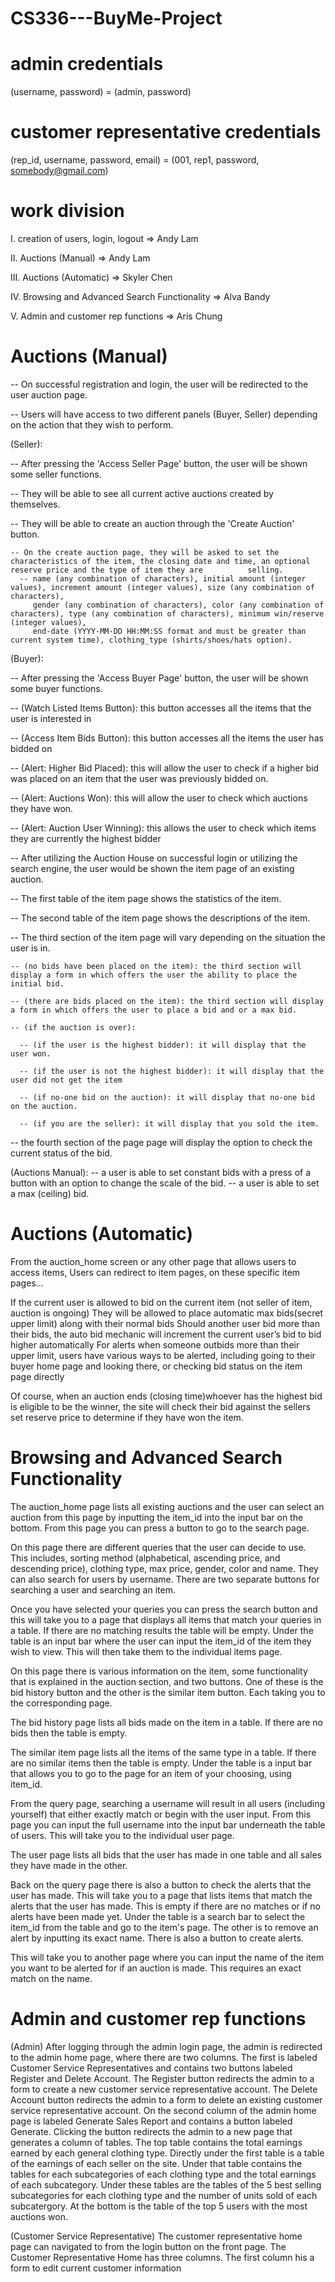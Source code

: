 # CS336---BuyMe-Project

# admin credentials
(username, password) = (admin, password)

# customer representative credentials
(rep_id, username, password, email) = (001, rep1, password, somebody@gmail.com)

# work division
I. creation of users, login, logout => Andy Lam

II. Auctions (Manual) => Andy Lam

III. Auctions (Automatic) => Skyler Chen

IV. Browsing and Advanced Search Functionality => Alva Bandy

V. Admin and customer rep functions => Aris Chung

# Auctions (Manual) 

-- On successful registration and login, the user will be redirected to the user auction page.

-- Users will have access to two different panels (Buyer, Seller) depending on the action that they wish to perform.

(Seller):

-- After pressing the 'Access Seller Page' button, the user will be shown some seller functions.
  
  -- They will be able to see all current active auctions created by themselves.
 
  -- They will be able to create an auction through the 'Create Auction' button.
  
    -- On the create auction page, they will be asked to set the characteristics of the item, the closing date and time, an optional reserve price and the type of item they are          selling.
      -- name (any combination of characters), initial amount (integer values), increment amount (integer values), size (any combination of characters), 
         gender (any combination of characters), color (any combination of characters), type (any combination of characters), minimum win/reserve (integer values),
         end-date (YYYY-MM-DD HH:MM:SS format and must be greater than current system time), clothing_type (shirts/shoes/hats option).
         
(Buyer):

  -- After pressing the 'Access Buyer Page' button, the user will be shown some buyer functions.
 
  -- (Watch Listed Items Button): this button accesses all the items that the user is interested in
  
  -- (Access Item Bids Button): this button accesses all the items the user has bidded on
  
  
  -- (Alert: Higher Bid Placed): this will allow the user to check if a higher bid was placed on an item that the user was previously bidded on.
  
  -- (Alert: Auctions Won): this will allow the user to check which auctions they have won.
  
  -- (Alert: Auction User Winning): this allows the user to check which items they are currently the highest bidder
 
 
  -- After utilizing the Auction House on successful login or utilizing the search engine, the user would be shown the item page of an existing auction.
  
  -- The first table of the item page shows the statistics of the item.
  
  -- The second table of the item page shows the descriptions of the item.
  
  -- The third section of the item page will vary depending on the situation the user is in.
    
    -- (no bids have been placed on the item): the third section will display a form in which offers the user the ability to place the initial bid.
    
    -- (there are bids placed on the item): the third section will display a form in which offers the user to place a bid and or a max bid.
    
    -- (if the auction is over):
      
      -- (if the user is the highest bidder): it will display that the user won.
      
      -- (if the user is not the highest bidder): it will display that the user did not get the item
      
      -- (if no-one bid on the auction): it will display that no-one bid on the auction.
      
      -- (if you are the seller): it will display that you sold the item.
 
 -- the fourth section of the page page will display the option to check the current status of the bid.
  
  (Auctions Manual):
  -- a user is able to set constant bids with a press of a button with an option to change the scale of the bid.
  -- a user is able to set a max (ceiling) bid.
  

# Auctions (Automatic) 
From the auction_home screen or any other page that allows users to access items,
Users can redirect to item pages, on these specific item pages… 

If the current user is allowed to bid on the current item (not seller of item, auction is ongoing) 
They will be allowed to place automatic max bids(secret upper limit) along with their normal bids
Should another user bid more than their bids, the auto bid mechanic will increment the current user’s bid to bid higher automatically
For alerts when someone outbids more than their upper limit, users have various ways to be alerted, including going to their buyer home page and looking there, or checking bid status on the item page directly

Of course, when an auction ends (closing time)whoever has the highest bid is eligible to be the winner, the site will check their bid against the sellers set reserve price to determine if they have won the item.

# Browsing and Advanced Search Functionality 
The auction_home page lists all existing auctions and the user can select an auction from this page by inputting the item_id into the input bar on the bottom. From this page you can press a button to go to the search page. 

On this page there are different queries that the user can decide to use. This includes, sorting method (alphabetical, ascending price, and descending price), clothing type, max price, gender, color and name. They can also search for users by username. There are two separate buttons for searching a user and searching an item. 

Once you have selected your queries you can press the search button and this will take you to a page that displays all items that match your queries in a table. If there are no matching results the table will be empty. Under the table is an input bar where the user can input the item_id of the item they wish to view. This will then take them to the individual items page. 

On this page there is various information on the item, some functionality that is explained in the auction section, and two buttons. One of these is the bid history button and the other is the similar item button. Each taking you to the corresponding page. 

The bid history page lists all bids made on the item in a table. If there are no bids then the table is empty. 

The similar item page lists all the items of the same type in a table. If there are no similar items then the table is empty. Under the table is a input bar that allows you to go to the page for an item of your choosing, using item_id. 

From the query page, searching a username will result in all users (including yourself) that either exactly match or begin with the user input. From this page you can input the full username into the input bar underneath the table of users. This will take you to the individual user page. 

The user page lists all bids that the user has made in one table and all sales they have made in the other. 

Back on the query page there is also a button to check the alerts that the user has made. This will take you to a page that lists items that match the alerts that the user has made. This is empty if there are no matches or if no alerts have been made yet. Under the table is a search bar to select the item_id from the table and go to the item's page. The other is to remove an alert by inputting its exact name. There is also a button to create alerts. 

This will take you to another page where you can input the name of the item you want to be alerted for if an auction is made. This requires an exact match on the name. 

# Admin and customer rep functions 
(Admin)
After logging through the admin login page, the admin is redirected to the admin home page, where there are two columns. 
The first is labeled Customer Service Representatives and contains two buttons labeled Register and Delete Account. 
The Register button redirects the admin to a form to create a new customer service representative account. 
The Delete Account button redirects the admin to a form to delete an existing customer service representative account. 
On the second column of the admin home page is labeled Generate Sales Report and contains a button labeled Generate. 
Clicking the button redirects the admin to a new page that generates a column of tables. 
The top table contains the total earnings earned by each general clothing type. 
Directly under the first table is a table of the earnings of each seller on the site. 
Under that table contains the tables for each subcategories of each clothing type and the total earnings of each subcategory. 
Under these tables are the tables of the 5 best selling subcategories for each clothing type and the number of units sold of each subcatergory. 
At the bottom is the table of the top 5 users with the most auctions won.

(Customer Service Representative)
The customer representative home page can navigated to from the login button on the front page.
The Customer Representative Home has three columns.
The first column his a form to edit current customer information
